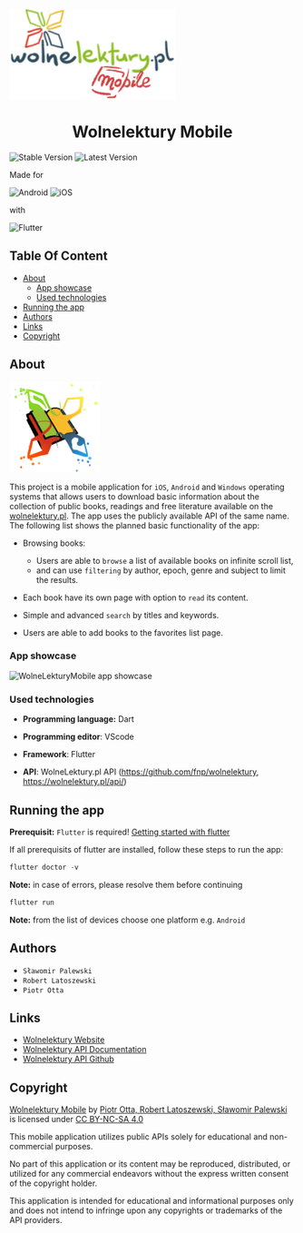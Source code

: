 <img src="logo_wolneLektury_api.png" alt="wolneLekturyMobileLogo" title="wolneLekturyMobile Logo" align="center" height="160" />

<h1 align="center">Wolnelektury Mobile</h1>

![Stable Version](https://img.shields.io/badge/stable-1.0.0+1-blue)
![Latest Version](https://img.shields.io/badge/latest-1.0.0+1-yellow)

Made for

![Android](https://img.shields.io/badge/Android-3DDC84?style=for-the-badge&logo=android&logoColor=white)
![iOS](https://img.shields.io/badge/iOS-000000?style=for-the-badge&logo=ios&logoColor=white)

with

![Flutter](https://img.shields.io/badge/Flutter-%2302569B.svg?style=for-the-badge&logo=Flutter&logoColor=white)

## Table Of Content

- [About](#about)
  - [App showcase](#app-showcase)
  - [Used technologies](#used-technologies)
- [Running the app](#running-the-app)
- [Authors](#authors)
- [Links](#links)
- [Copyright](#copyright)

## About

<img src="assets/images/logo.png" alt="Wolne lektury mobile logo" title="WolneLekturyMobile" height="160" />

This project is a mobile application for `iOS`, `Android` and `Windows` operating systems that allows users to download basic information about the collection of public books, readings and free literature available on the [wolnelektury.pl](https://wolnelektury.pl/). The app uses the publicly available API of the same name. The following list shows the planned basic functionality of the app:

- Browsing books:

  - Users are able to `browse` a list of available books on infinite scroll list,
  - and can use `filtering` by author, epoch, genre and subject to limit the results.

- Each book have its own page with option to `read` its content.

- Simple and advanced `search` by titles and keywords.

- Users are able to add books to the favorites list page.

### App showcase

<img src="wolneLektury_showcase.gif" alt="WolneLekturyMobile app showcase" title="WolneLekturyMobileShowcase" height="800" />

### Used technologies

- **Programming language:** Dart

- **Programming editor**: VScode

- **Framework**: Flutter

- **API**: WolneLektury.pl API (https://github.com/fnp/wolnelektury, https://wolnelektury.pl/api/)

## Running the app

**Prerequisit:** `Flutter` is required! [Getting started with flutter](https://docs.flutter.dev/get-started/install)

If all prerequisits of flutter are installed, follow these steps to run the app:

```powershell
flutter doctor -v
```

**Note:** in case of errors, please resolve them before continuing

```powershell
flutter run
```

**Note:** from the list of devices choose one platform e.g. `Android`

## Authors

- `Sławomir Palewski`
- `Robert Latoszewski`
- `Piotr Otta`

## Links

- [Wolnelektury Website](https://wolnelektury.pl/)
- [Wolnelektury API Documentation](https://wolnelektury.pl/api/)
- [Wolnelektury API Github](https://github.com/fnp/wolnelektury)

## Copyright <img style="height:22px!important;margin-left:3px;vertical-align:text-bottom;" src="https://mirrors.creativecommons.org/presskit/icons/cc.svg?ref=chooser-v1" alt="">

<p xmlns:cc="http://creativecommons.org/ns#" xmlns:dct="http://purl.org/dc/terms/"><a property="dct:title" rel="cc:attributionURL" href="https://github.com/PiotrOtta/Flutter_wolneLektury_app">Wolnelektury Mobile</a> by <a rel="cc:attributionURL dct:creator" property="cc:attributionName" href="https://github.com/PiotrOtta">Piotr Otta, Robert Latoszewski, Sławomir Palewski</a> is licensed under <a href="https://creativecommons.org/licenses/by-nc-sa/4.0/?ref=chooser-v1" target="_blank" rel="license noopener noreferrer" style="display:inline-block;">CC BY-NC-SA 4.0<img style="height:22px!important;margin-left:3px;vertical-align:text-bottom;" src="https://mirrors.creativecommons.org/presskit/icons/cc.svg?ref=chooser-v1" alt=""><img style="height:22px!important;margin-left:3px;vertical-align:text-bottom;" src="https://mirrors.creativecommons.org/presskit/icons/by.svg?ref=chooser-v1" alt=""><img style="height:22px!important;margin-left:3px;vertical-align:text-bottom;" src="https://mirrors.creativecommons.org/presskit/icons/nc.svg?ref=chooser-v1" alt=""><img style="height:22px!important;margin-left:3px;vertical-align:text-bottom;" src="https://mirrors.creativecommons.org/presskit/icons/sa.svg?ref=chooser-v1" alt=""></a></p>

This mobile application utilizes public APIs solely for educational and non-commercial purposes.

No part of this application or its content may be reproduced, distributed, or utilized for any commercial endeavors without the express written consent of the copyright holder.

This application is intended for educational and informational purposes only and does not intend to infringe upon any copyrights or trademarks of the API providers.
